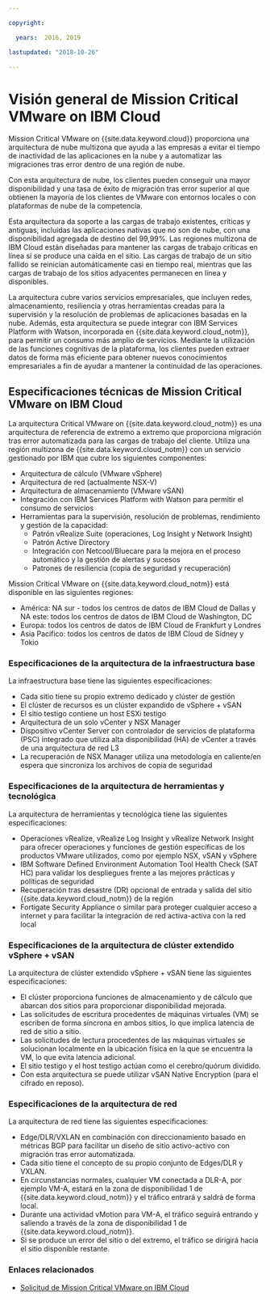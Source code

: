 ```yaml
---

copyright:

  years:  2016, 2019

lastupdated: "2018-10-26"

---
```


# Visión general de Mission Critical VMware on IBM Cloud

Mission Critical VMware on {{site.data.keyword.cloud}} proporciona una arquitectura de nube multizona que ayuda a las empresas a evitar el tiempo de inactividad de las aplicaciones en la nube y a automatizar las migraciones tras error dentro de una región de nube.

Con esta arquitectura de nube, los clientes pueden conseguir una mayor disponibilidad y una tasa de éxito de migración tras error superior al que obtienen la mayoría de los clientes de VMware con entornos locales o con plataformas de nube de la competencia.

Esta arquitectura da soporte a las cargas de trabajo existentes, críticas y antiguas, incluidas las aplicaciones nativas que no son de nube, con una disponibilidad agregada de destino del 99,99%. Las regiones multizona de IBM Cloud están diseñadas para mantener las cargas de trabajo críticas en línea si se produce una caída en el sitio. Las cargas de trabajo de un sitio fallido se reinician automáticamente casi en tiempo real, mientras que las cargas de trabajo de los sitios adyacentes permanecen en línea y disponibles.

La arquitectura cubre varios servicios empresariales, que incluyen redes, almacenamiento, resiliencia y otras herramientas creadas para la supervisión y la resolución de problemas de aplicaciones basadas en la nube. Además, esta arquitectura se puede integrar con IBM Services Platform with Watson, incorporada en {{site.data.keyword.cloud_notm}}, para permitir un consumo más amplio de servicios. Mediante la utilización de las funciones cognitivas de la plataforma, los clientes pueden extraer datos de forma más eficiente para obtener nuevos conocimientos empresariales a fin de ayudar a mantener la continuidad de las operaciones.

## Especificaciones técnicas de Mission Critical VMware on IBM Cloud

La arquitectura Critical VMware on {{site.data.keyword.cloud_notm}} es una arquitectura de referencia de extremo a extremo que proporciona migración tras error automatizada para las cargas de trabajo del cliente. Utiliza una región multizona de {{site.data.keyword.cloud_notm}} con un servicio gestionado por IBM que cubre los siguientes componentes:

* Arquitectura de cálculo (VMware vSphere)
* Arquitectura de red (actualmente NSX-V)
* Arquitectura de almacenamiento (VMware vSAN)
* Integración con IBM Services Platform with Watson para permitir el consumo de servicios
* Herramientas para la supervisión, resolución de problemas, rendimiento y gestión de la capacidad:
  * Patrón vRealize Suite (operaciones, Log Insight y Network Insight)
  * Patrón Active Directory
  * Integración con Netcool/Bluecare para la mejora en el proceso automático y la gestión de alertas y sucesos
  * Patrones de resiliencia (copia de seguridad y recuperación)

Mission Critical VMware on {{site.data.keyword.cloud_notm}} está disponible en las siguientes regiones:
* América: NA sur - todos los centros de datos de IBM Cloud de Dallas y NA este: todos los centros de datos de IBM Cloud de Washington, DC
* Europa: todos los centros de datos de IBM Cloud de Frankfurt y Londres
* Asia Pacífico: todos los centros de datos de IBM Cloud de Sídney y Tokio

### Especificaciones de la arquitectura de la infraestructura base

La infraestructura base tiene las siguientes especificaciones:
* Cada sitio tiene su propio extremo dedicado y clúster de gestión
* El clúster de recursos es un clúster expandido de vSphere + vSAN
* El sitio testigo contiene un host ESXi testigo
* Arquitectura de un solo vCenter y NSX Manager
* Dispositivo vCenter Server con controlador de servicios de plataforma (PSC) integrado que utiliza alta disponibilidad (HA) de vCenter a través de una arquitectura de red L3
* La recuperación de NSX Manager utiliza una metodología en caliente/en espera que sincroniza los archivos de copia de seguridad

### Especificaciones de la arquitectura de herramientas y tecnológica

La arquitectura de herramientas y tecnológica tiene las siguientes especificaciones:
* Operaciones vRealize, vRealize Log Insight y vRealize Network Insight para ofrecer operaciones y funciones de gestión específicas de los productos VMware utilizados, como por ejemplo NSX, vSAN y vSphere
* IBM Software Defined Environment Automation Tool Health Check (SAT HC) para validar los despliegues frente a las mejores prácticas y políticas de seguridad
* Recuperación tras desastre (DR) opcional de entrada y salida del sitio {{site.data.keyword.cloud_notm}} de la región
* Fortigate Security Appliance o similar para proteger cualquier acceso a internet y para facilitar la integración de red activa-activa con la red local

### Especificaciones de la arquitectura de clúster extendido vSphere + vSAN

La arquitectura de clúster extendido vSphere + vSAN tiene las siguientes especificaciones:
* El clúster proporciona funciones de almacenamiento y de cálculo que abarcan dos sitios para proporcionar disponibilidad mejorada.
* Las solicitudes de escritura procedentes de máquinas virtuales (VM) se escriben de forma síncrona en ambos sitios, lo que implica latencia de red de sitio a sitio.
* Las solicitudes de lectura procedentes de las máquinas virtuales se solucionan localmente en la ubicación física en la que se encuentra la VM, lo que evita latencia adicional.
* El sitio testigo y el host testigo actúan como el cerebro/quórum dividido.
* Con esta arquitectura se puede utilizar vSAN Native Encryption (para el cifrado en reposo).

### Especificaciones de la arquitectura de red

La arquitectura de red tiene las siguientes especificaciones:
* Edge/DLR/VXLAN en combinación con direccionamiento basado en métricas BGP para facilitar un diseño de sitio activo-activo con migración tras error automatizada.
* Cada sitio tiene el concepto de su propio conjunto de Edges/DLR y VXLAN.
* En circunstancias normales, cualquier VM conectada a DLR-A, por ejemplo VM-A, estará en la zona de disponibilidad 1 de {{site.data.keyword.cloud_notm}} y el tráfico entrará y saldrá de forma local.
* Durante una actividad vMotion para VM-A, el tráfico seguirá entrando y saliendo a través de la zona de disponibilidad 1 de {{site.data.keyword.cloud_notm}}.
* Si se produce un error del sitio o del extremo, el tráfico se dirigirá hacia el sitio disponible restante.

### Enlaces relacionados

* [Solicitud de Mission Critical VMware on IBM Cloud](managing_mcv.html)
